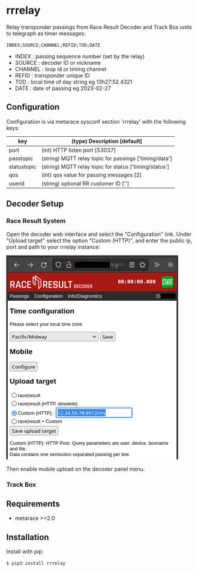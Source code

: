 # rrrelay

Relay transponder passings from Race Result Decoder and Track Box units
to telegraph as timer messages:

	INDEX;SOURCE;CHANNEL;REFID;TOD;DATE

   - INDEX : passing sequence number (set by the relay)
   - SOURCE : decoder ID or nickname
   - CHANNEL : loop id or timing channel
   - REFID : transponder unique ID
   - TOD : local time of day string eg 13h27:52.4321
   - DATE : date of passing  eg 2023-02-27

## Configuration

Configuration is via metarace sysconf section 'rrrelay' with the
following keys:

key		|	(type) Description [default]
---		|	---
port		|	(int) HTTP listen port [53037]
passtopic	|	(string) MQTT relay topic for passings ['timing/data']
statustopic	|	(string) MQTT relay topic for status ['timing/status']
qos		|	(int) qos value for passing messages [2]
userid		|	(string) optional RR customer ID ['']


## Decoder Setup

### Race Result System

Open the decoder web interface and select the "Configuration" link.
Under "Upload target" select the option "Custom (HTTP)",
and enter the public ip, port and path to your rrrelay instance:

![RRS Config](rrs_config.png "RRS Config")

Then enable mobile upload on the decoder panel menu.

### Track Box

## Requirements

   - metarace >=2.0

## Installation

Install with pip:

	$ pip3 install rrrelay

